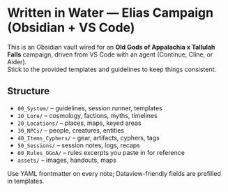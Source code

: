 # Written in Water — Elias Campaign (Obsidian + VS Code)

This is an Obsidian vault wired for an **Old Gods of Appalachia x Tallulah Falls** campaign, driven from VS Code with an agent (Continue, Cline, or Aider).  
Stick to the provided templates and guidelines to keep things consistent.

## Structure
- `00_System/` – guidelines, session runner, templates
- `10_Lore/` – cosmology, factions, myths, timelines
- `20_Locations/` – places, maps, keyed areas
- `30_NPCs/` – people, creatures, entities
- `40_Items_Cyphers/` – gear, artifacts, cyphers, tags
- `50_Sessions/` – session notes, logs, recaps
- `60_Rules_OGoA/` – rules excerpts you paste in for reference
- `assets/` – images, handouts, maps

Use YAML frontmatter on every note; Dataview-friendly fields are prefilled in templates.